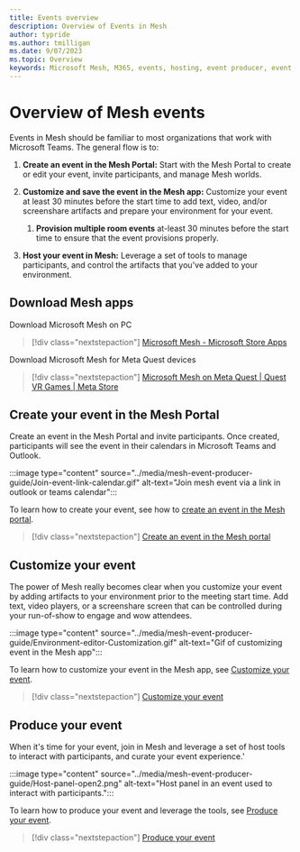```yaml
---
title: Events overview
description: Overview of Events in Mesh 
author: typride
ms.author: tmilligan
ms.date: 9/07/2023
ms.topic: Overview
keywords: Microsoft Mesh, M365, events, hosting, event producer, event organizer, customize
---
```


# Overview of Mesh events

Events in Mesh should be familiar to most organizations that work with Microsoft Teams. The general flow is to:

1. **Create an event in the Mesh Portal:** Start with the Mesh Portal to create or edit your event, invite participants, and manage Mesh worlds.

1. **Customize and save the event in the Mesh app:** Customize your event at least 30 minutes before the start time to add text, video, and/or screenshare artifacts and prepare your environment for your event.

    1. **Provision multiple room events** at-least 30 minutes before the start time to ensure that the event provisions properly.

1. **Host your event in Mesh:** Leverage a set of tools to manage participants, and control the artifacts that you've added to your environment.

## Download Mesh apps

Download Microsoft Mesh on PC

> [!div class="nextstepaction"]
> [Microsoft Mesh - Microsoft Store Apps](https://apps.microsoft.com/store/detail/microsoft-mesh/9NLXZJ1FDBD7)

Download Microsoft Mesh for Meta Quest devices

> [!div class="nextstepaction"]
> [Microsoft Mesh on Meta Quest | Quest VR Games | Meta Store](https://www.meta.com/experiences/6750166401689690/)

## Create your event in the Mesh Portal

Create an event in the Mesh Portal and invite participants. Once created, participants will see the event in their calendars in Microsoft Teams and Outlook.

:::image type="content" source="../media/mesh-event-producer-guide/Join-event-link-calendar.gif" alt-text="Join mesh event via a link in outlook or teams calendar":::

To learn how to create your event, see how to [create an event in the Mesh portal](create-event-mesh-portal.md).

> [!div class="nextstepaction"]
> [Create an event in the Mesh portal](create-event-mesh-portal.md)

## Customize your event

The power of Mesh really becomes clear when you customize your event by adding artifacts to your environment prior to the meeting start time. Add text, video players, or a screenshare screen that can be controlled during your run-of-show to engage and wow attendees.

:::image type="content" source="../media/mesh-event-producer-guide/Environment-editor-Customization.gif" alt-text="Gif of customizing event in the Mesh app":::

To learn how to customize your event in the Mesh app, see [Customize your event](customize-event.md).

> [!div class="nextstepaction"]
> [Customize your event](customize-event-mesh-portal.md)

## Produce your event

When it's time for your event, join in Mesh and leverage a set of host tools to interact with participants, and curate your event experience.'

:::image type="content" source="../media/mesh-event-producer-guide/Host-panel-open2.png" alt-text="Host panel in an event used to interact with participants.":::

To learn how to produce your event and leverage the tools, see [Produce your event](produce-event.md).

> [!div class="nextstepaction"]
> [Produce your event](produce-event.md)
